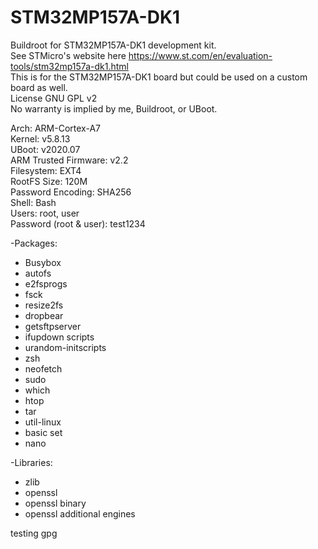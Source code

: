 # STM32MP157A-DK1  
Buildroot for STM32MP157A-DK1 development kit.  
See STMicro's website here https://www.st.com/en/evaluation-tools/stm32mp157a-dk1.html  
This is for the STM32MP157A-DK1 board but could be used on a custom board as well.  
License GNU GPL v2  
No warranty is implied by me, Buildroot, or UBoot.  
  
  
Arch: ARM-Cortex-A7  
Kernel: v5.8.13  
UBoot: v2020.07  
ARM Trusted Firmware: v2.2  
Filesystem: EXT4  
RootFS Size: 120M  
Password Encoding: SHA256  
Shell: Bash  
Users: root, user  
Password (root & user): test1234  
  
-Packages:  
-  Busybox  
-  autofs  
-  e2fsprogs  
-    fsck  
-    resize2fs  
-  dropbear  
-  getsftpserver  
-  ifupdown scripts  
-  urandom-initscripts  
-  zsh  
-  neofetch  
-  sudo  
-  which  
-  htop  
-  tar  
-  util-linux  
-    basic set  
-  nano  
  
-Libraries:  
-  zlib  
-  openssl  
-  openssl binary  
-  openssl additional engines  


testing gpg
